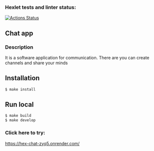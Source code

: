 ### Hexlet tests and linter status:
[![Actions Status](https://github.com/reymezis/frontend-project-12/actions/workflows/hexlet-check.yml/badge.svg)](https://github.com/reymezis/frontend-project-12/actions)

## Chat app

### Description

It is a software application for communication. There are you can create channels and share your minds

## Installation

```bash
$ make install
```
## Run local

```bash
$ make build
$ make develop
```

### Click here to try:
https://hex-chat-zyq5.onrender.com/
